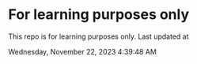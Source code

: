 # For learning purposes only
This repo is for learning purposes only.
Last updated at

Wednesday, November 22, 2023 4:39:48 AM


